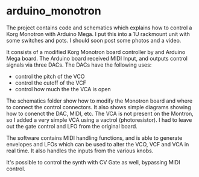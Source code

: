 # arduino_monotron

The project contains code and schematics which explains how to control a Korg Monotron with Arduino Mega.
I put this into a 1U rackmount unit with some switches and pots. I should soon post some photos and a video.

It consists of a modified Korg Monotron board controller by and Arduino Mega board. The Arduino board received MIDI Input, and outputs control signals via three DACs. The DACs have the following uses:

* control the pitch of the VCO
* control the cutoff of the VCF
* control how much the the VCA is open

The schematics folder show how to modify the Monotron board and where to connect the control connectors. It also shows simple diagrams showing how to  conenct the DAC, MIDI,  etc. The VCA is not present on the Montron, so I added a very simple VCA using a vactrol (photoresistor). I had to leave out the gate control and LFO from the original board.

The software contains MIDI handling functions, and is able to generate envelopes and LFOs which can be used to alter the VCO, VCF and VCA in real time. It also handles the inputs from the various knobs.

It's possible to control the synth with CV Gate as well, bypassing MIDI control.
